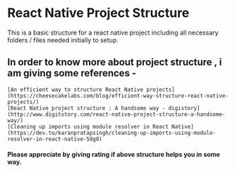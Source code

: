 # React Native Project Structure

This is a basic structure for a react native project including all necessary folders / files needed initially to setup.

## In order to know more about project structure , i am giving some references -

    [An efficient way to structure React Native projects](https://cheesecakelabs.com/blog/efficient-way-structure-react-native-projects/)
    [React Native project structure : A handsome way - digistory](http://www.digitstory.com/react-native-project-structure-a-handsome-way/)
    [Cleaning up imports using module resolver in React Native](https://dev.to/karanpratapsingh/cleaning-up-imports-using-module-resolver-in-react-native-58g8)


#### Please appreciate by giving rating if above structure helps you in some way.

